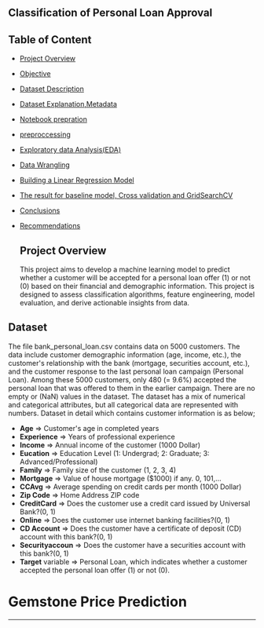 ## Classification of Personal Loan Approval
## Table of Content

- [Project Overview](#Project-Overview)
- [Objective](#Objective)
- [Dataset Description](#Dataset-Description)
- [Dataset Explanation,Metadata](#Dataset-Explanation-**Metadata**)
- [Notebook prepration](#Notebook-prepration)
- [preproccessing](#preproccessing)
- [Exploratory data Analysis(EDA)](#Exploratory-Data-Analysis-(EDA))
- [Data Wrangling](#Data-Wrangling)
- [Building a Linear Regression Model](#Buliding-a-linear-Regression-Model)
- [The result for baseline model, Cross validation and GridSearchCV](#The-result-for-baseline-model-cross-validation-and-GridSearchCV)
- [Conclusions](#Conclusions)
- [Recommendations](#Recommendations)



  ## Project Overview
  This project aims to develop a machine learning model to predict whether a customer will be accepted for a personal loan offer (1) or not (0) based on their financial and demographic information. This project is designed to assess classification algorithms, feature engineering, model evaluation, and derive actionable insights from data.
 
 ## Dataset
 The file bank_personal_loan.csv contains data on 5000 customers. The data include customer demographic information (age, income, etc.), the customer's relationship with the bank (mortgage, securities account, etc.), and the customer response to the last personal loan campaign (Personal Loan). Among these 5000 customers, only 480 (= 9.6%) accepted the personal loan that was offered to them in the earlier campaign.
There are no empty or (NaN) values in the dataset. The dataset has a mix of numerical and categorical attributes, but all categorical data are represented with numbers. Dataset in detail which contains customer information is as below;

 - **Age** => Customer's age in completed years
 - **Experience** => Years of professional experience
 - **Income** => Annual income of the customer (1000 Dollar)
 - **Eucation** => Education Level (1: Undergrad; 2: Graduate; 3: Advanced/Professional)
 - **Family** => Family size of the customer (1, 2, 3, 4)
 - **Mortgage** => Value of house mortgage ($1000) if any. 0, 101,...
 - **CCAvg** => Average spending on credit cards per month (1000 Dollar)
 - **Zip Code** => Home Address ZIP code
 - **CreditCard** => Does the customer use a credit card issued by Universal Bank?(0, 1)
 - **Online** => Does the customer use internet banking facilities?(0, 1)
 - **CD Account** => Does the customer have a certificate of deposit (CD) account with this bank?(0, 1)
 - **Securityaccoun** => Does the customer have a securities account with this bank?(0, 1)
 - **Target** variable => Personal Loan, which indicates whether a customer accepted the personal loan offer (1) or not (0).


# Gemstone Price Prediction
---


